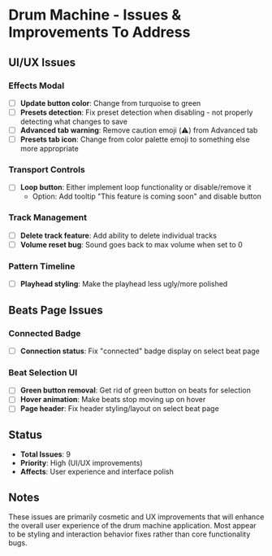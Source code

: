 # Drum Machine - Issues & Improvements To Address

## UI/UX Issues

### Effects Modal
- [ ] **Update button color**: Change from turquoise to green
- [ ] **Presets detection**: Fix preset detection when disabling - not properly detecting what changes to save
- [ ] **Advanced tab warning**: Remove caution emoji (⚠️) from Advanced tab
- [ ] **Presets tab icon**: Change from color palette emoji to something else more appropriate

### Transport Controls
- [ ] **Loop button**: Either implement loop functionality or disable/remove it
  - Option: Add tooltip "This feature is coming soon" and disable button

### Track Management
- [ ] **Delete track feature**: Add ability to delete individual tracks
- [ ] **Volume reset bug**: Sound goes back to max volume when set to 0

### Pattern Timeline
- [ ] **Playhead styling**: Make the playhead less ugly/more polished

## Beats Page Issues

### Connected Badge
- [ ] **Connection status**: Fix "connected" badge display on select beat page

### Beat Selection UI
- [ ] **Green button removal**: Get rid of green button on beats for selection
- [ ] **Hover animation**: Make beats stop moving up on hover
- [ ] **Page header**: Fix header styling/layout on select beat page

## Status
- **Total Issues**: 9
- **Priority**: High (UI/UX improvements)
- **Affects**: User experience and interface polish

## Notes
These issues are primarily cosmetic and UX improvements that will enhance the overall user experience of the drum machine application. Most appear to be styling and interaction behavior fixes rather than core functionality bugs.